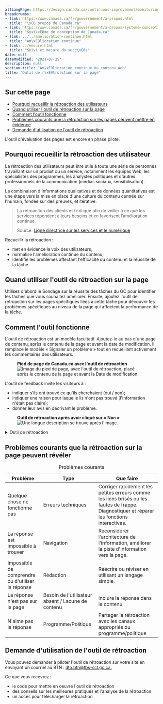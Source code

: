 ```yaml
---
altLangPage: https://design.canada.ca/continuous-improvement/monitoring/feedback.html
breadcrumbs:
- link: https://www.canada.ca/fr/gouvernement/a-propos.html
  title: "\xC0 propos de Canada.ca"
- link: https://www.canada.ca/fr/gouvernement/a-propos/systeme-conception.html
  title: "Syst\xE8me de conception de Canada.ca"
- link: ../../amelioration-continue.html
  title: "Am\xE9lioration continue"
- link: ../mesure.html
  title: "Suivi et mesure du succ\xE8s"
date: null
dateModified: '2021-07-25'
description: null
section-title: "Am\xE9lioration continue du contenu Web"
title: "Outil de r\xE9troaction sur la page"
---
```



<h2>
 Sur cette page
</h2>

<ul>
 <li>
  <a href="#pourquoi">
   Pourquoi recueillir la rétroaction des utilisateurs
  </a>
 </li>
 <li>
  <a href="#quand">
   Quand utiliser l'outil de rétroaction sur la page
  </a>
 </li>
 <li>
  <a href="#comment">
   Comment l'outil fonctionne
  </a>
 </li>
 <li>
  <a href="#problemes">
   Problèmes courants que la rétroaction sur les pages peuvent mettre en évidence
  </a>
 </li>
 <li>
  <a href="#demande">
   Demande d'utilisation de l'outil de rétroaction
  </a>
 </li>
</ul>

<p>
 L'outil d'évaluation des pages est encore en phase pilote.
</p>

<h2 id="pourquoi">
 Pourquoi recueillir la rétroaction des utilisateur
</h2>

<p>
 La rétroaction des utilisateurs peut être utile à toute une série de personnes travaillant sur un produit ou un service, notamment les équipes Web, les spécialistes des programmes, les analystes politiques et d'autres professionnels de la communication (médias sociaux, sensibilisation).
</p>

<p>
 La combinaison d'informations qualitatives et de données quantitatives est une étape vers la mise en place d'une culture du contenu centrée sur l'humain, fondée sur des preuves, et itérative.
</p>

<blockquote>
 <p>
  La rétroaction des clients est critique afin de veiller à ce que les services répondent à leurs besoins et en favorisent l’amélioration continue.
 </p>
 <p class="small">
  Source:
  <a href="https://www.canada.ca/fr/gouvernement/systeme/gouvernement-numerique/ligne-directrice-services-numerique.html#ToC2_2">
   Ligne directrice sur les services et le numérique
  </a>
 </p>
</blockquote>

<p>
 Recueillir la rétroaction :
</p>

<ul>
 <li>
  met en évidence la voix des utilisateurs;
 </li>
 <li>
  normalise l'amélioration continue du contenu;
 </li>
 <li>
  identifie les problèmes affectant l'efficacité du contenu et la réussite de la tâche.
 </li>
</ul>

<h2 id="quand">
 Quand utiliser l'outil de rétroaction sur la page
</h2>

<p>
 Utilisez d'abord le Sondage sur la réussite des tâches du GC pour identifier les tâches que vous souhaitez améliorer. Ensuite, ajoutez l'outil de rétroaction sur les pages spécifiques liées à cette tâche pour découvrir les problèmes spécifiques au niveau de la page qui affectent la performance de la tâche.
</p>

<h2 id="comment">
 Comment l'outil fonctionne
</h2>

<p>
 L'outil de rétroaction est un modèle facultatif. Ajoutez-le au bas d'une page de contenu, après le contenu de la page et avant la date de modification. Il remplace le modèle « Signaler un problème » tout en recueillant activement les commentaires des utilisateurs.
</p>

<figure class="mrgn-tp-lg">
 <figcaption>
  <b>
   Pied de page de Canada.ca avec l'outil de rétroaction
  </b>
 </figcaption>
 <img alt="Image du pied de page, avec l'outil de rétroaction, placé après le contenu de la page et avant la Date de modification" class="img-responsive border" src="../../images/footer_feedback_FR.png">
 </img>
</figure>

<p class="mrgn-tp-lg">
 L'outil de feedback invite les visiteurs à :
</p>

<ul>
 <li>
  indiquer s'ils ont trouvé ce qu'ils cherchaient (oui / non);
 </li>
 <li>
  indiquer une raison pour laquelle ils n'ont pas trouvé (l'information n'était pas claire);
 </li>
 <li>
  donner leur avis en décrivant le problème.
 </li>
</ul>

<figure class="mrgn-tp-lg">
 <figcaption>
  <b>
   Outil de rétroaction après avoir cliqué sur « Non »
  </b>
 </figcaption>
 <img alt="Une longue description se trouve après l'image." class="img-responsive border" src="../../images/feedback_tool_FR.png"/>
</figure>

<details>
 <summary>
  Outil de rétroaction
 </summary>
 <p>
  Un en-tête intitulé « Qu'est-ce qui n'allait pas », suivi d'options à sélectionner :
 </p>
 <ul>
  <li>
   Je ne peux pas trouver l’information
  </li>
  <li>
   L'information est difficile à comprendre
  </li>
  <li>
   Il y avait une erreur / quelque chose ne fonctionnait pas
  </li>
  <li>
   Autre raison
  </li>
 </ul>
 <p>
  Suivi du texte : « Veuillez fournir plus de détails. Vous ne recevrez aucune réponse. Les numéros de téléphone et les adresses électroniques seront supprimés. Maximum de 300 caractères. », et d'un champ pour fournir plus de détails.
 </p>
</details>

<h2 id="problemes">
 Problèmes courants que la rétroaction sur la page peuvent révéler
</h2>

<table class="provisional gc-table table table-striped" id="myTable1">
 <caption class="wb-inv">
  Problèmes courants
 </caption>
 <thead>
  <tr>
   <th scope="col">
    Problème
   </th>
   <th scope="col">
    Type
   </th>
   <th scope="col">
    Que faire
   </th>
  </tr>
 </thead>
 <tbody>
  <tr>
   <td data-label="Problème">
    <span class="text-left">
     Quelque chose ne fonctionne pas
    </span>
   </td>
   <td data-label="Type">
    <span class="text-left">
     Erreurs techniques
    </span>
   </td>
   <td data-label="Que faire">
    <span class="text-left">
     Corriger rapidement les petites erreurs comme les liens brisés ou les fautes de frappe. Diagnostiquer et réparer les fonctions interactives.
    </span>
   </td>
  </tr>
  <tr>
   <td data-label="Problème">
    <span class="text-left">
     La réponse est impossible à trouver
    </span>
   </td>
   <td data-label="Type">
    <span class="text-left">
     Navigation
    </span>
   </td>
   <td data-label="Que faire">
    <span class="text-left">
     Reconsidérer l'architecture de l'information, améliorer la piste d'information vers la page.
    </span>
   </td>
  </tr>
  <tr>
   <td data-label="Problème">
    <span class="text-left">
     Impossible de comprendre ou d'utiliser la réponse
    </span>
   </td>
   <td data-label="Type">
    <span class="text-left">
     Rédaction
    </span>
   </td>
   <td data-label="Que faire">
    <span class="text-left">
     Réécrire ou réviser en utilisant un langage simple.
    </span>
   </td>
  </tr>
  <tr>
   <td data-label="Problème">
    <span class="text-left">
     La réponse n'est pas sur la page
    </span>
   </td>
   <td data-label="Type">
    <span class="text-left">
     Besoin de l'utilisateur absent / Lacune de contenu
    </span>
   </td>
   <td data-label="Que faire">
    <span class="text-left">
     Inclure la réponse dans le contenu
    </span>
   </td>
  </tr>
  <tr>
   <td data-label="Problème">
    <span class="text-left">
     N'aime pas la réponse
    </span>
   </td>
   <td data-label="Type">
    <span class="text-left">
     Programme/Politique
    </span>
   </td>
   <td data-label="Que faire">
    <span class="text-left">
     Partager la rétroaction avec les canaux appropriés du programme/politique
    </span>
   </td>
  </tr>
 </tbody>
</table>

<h2 id="demande">
 Demande d'utilisation de l'outil de rétroaction
</h2>

<p>
 Vous pouvez demander à piloter l'outil de rétroaction sur votre site en envoyant un courriel au BTN :
 <a href="mailto:dto.btn@tbs-sct.gc.ca">
  dto.btn@tbs-sct.gc.ca.
 </a>
</p>

<p>
 Ce que vous recevrez :
</p>

<ul>
 <li>
  le code pour mettre en oeuvre l'outil de rétroaction
 </li>
 <li>
  des conseils sur les meilleures pratiques et l'analyse de la rétroaction
 </li>
 <li>
  un accès pour télécharger la rétroaction
 </li>
</ul>





